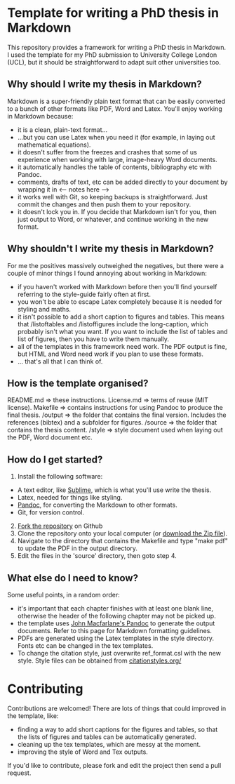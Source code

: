 # Template for writing a PhD thesis in Markdown

This repository provides a framework for writing a PhD thesis in Markdown. I used the template for my PhD submission to University College London (UCL), but it should be straightforward to adapt suit other universities too.

## Why should I write my thesis in Markdown?

Markdown is a super-friendly plain text format that can be easily converted to a bunch of other formats like PDF, Word and Latex. You'll enjoy working in Markdown because: 
- it is a clean, plain-text format...
- ...but you can use Latex when you need it (for example, in laying out mathematical equations).
- it doesn't suffer from the freezes and crashes that some of us experience when working with large, image-heavy Word documents.
- it automatically handles the table of contents, bibliography etc with Pandoc.
- comments, drafts of text, etc can be added directly to your document by wrapping it in &lt;-- notes here --&gt;
- it works well with Git, so keeping backups is straightforward. Just commit the changes and then push them to your repository.
- it doesn't lock you in. If you decide that Markdown isn't for you, then just output to Word, or whatever, and continue working in the new format.

## Why shouldn't I write my thesis in Markdown?

For me the positives massively outweighed the negatives, but there were a couple of minor things I found annoying about working in Markdown:
- if you haven't worked with Markdown before then you'll find yourself referring to the style-guide fairly often at first.
- you won't be able to escape Latex completely because it is needed for styling and maths.
- it isn't possible to add a short caption to figures and tables. This means that /listoftables and /listoffigures include the long-caption, which probably isn't what you want. If you want to include the list of tables and list of figures, then you have to write them manually.
- all of the templates in this framework need work. The PDF output is fine, but HTML and Word need work if you plan to use these formats.
- ... that's all that I can think of.

## How is the template organised?

README.md => these instructions.
License.md => terms of reuse (MIT license).
Makefile => contains instructions for using Pandoc to produce the final thesis.
/output => the folder that contains the final version. Includes the references (bibtex) and a subfolder for figures.
/source => the folder that contains the thesis content.
/style => style document used when laying out the PDF, Word document etc.

## How do I get started?

1) Install the following software:
- A text editor, like [Sublime](https://www.sublimetext.com/), which is what you'll use write the thesis.
- Latex, needed for things like styling.
- [Pandoc](http://johnmacfarlane.net/pandoc), for converting the Markdown to other formats.
- Git, for version control.
2) [Fork the repository](https://github.com/tompollard/phd_thesis_markdown/fork) on Github
3) Clone the repository onto your local computer (or [download the Zip file](https://github.com/tompollard/phd_thesis_markdown/archive/master.zip)).
4) Navigate to the directory that contains the Makefile and type "make pdf" to update the PDF in the output directory.
5) Edit the files in the 'source' directory, then goto step 4.

## What else do I need to know?

Some useful points, in a random order:
- it's important that each chapter finishes with at least one blank line, otherwise the header of the following chapter may not be picked up.
- the template uses [John Macfarlane's Pandoc](http://johnmacfarlane.net/pandoc/README.html) to generate the output documents. Refer to this page for Markdown formatting guidelines.
- PDFs are generated using the Latex templates in the style directory. Fonts etc can be changed in the tex templates.
- To change the citation style, just overwrite ref_format.csl with the new style. Style files can be obtained from [citationstyles.org/](http://citationstyles.org/)

# Contributing

Contributions are welcomed! There are lots of things that could improved in the template, like:
- finding a way to add short captions for the figures and tables, so that the lists of figures and tables can be automatically generated.
- cleaning up the tex templates, which are messy at the moment.
- improving the style of Word and Tex outputs.

If you'd like to contribute, please fork and edit the project then send a pull request.


